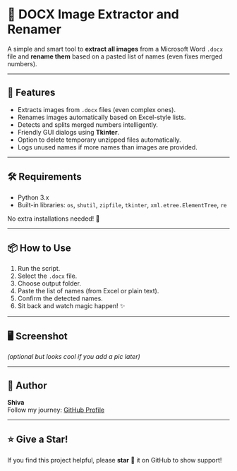 # 📄 DOCX Image Extractor and Renamer

A simple and smart tool to **extract all images** from a Microsoft Word `.docx` file and **rename them** based on a pasted list of names (even fixes merged numbers).

---

## 🚀 Features
- Extracts images from `.docx` files (even complex ones).
- Renames images automatically based on Excel-style lists.
- Detects and splits merged numbers intelligently.
- Friendly GUI dialogs using **Tkinter**.
- Option to delete temporary unzipped files automatically.
- Logs unused names if more names than images are provided.

---

## 🛠 Requirements
- Python 3.x
- Built-in libraries: `os`, `shutil`, `zipfile`, `tkinter`, `xml.etree.ElementTree`, `re`

No extra installations needed! 🎉

---

## 📦 How to Use

1. Run the script.
2. Select the `.docx` file.
3. Choose output folder.
4. Paste the list of names (from Excel or plain text).
5. Confirm the detected names.
6. Sit back and watch magic happen! ✨

---

## 🖥 Screenshot
*(optional but looks cool if you add a pic later)*

---

## 🧠 Author
**Shiva**  
Follow my journey: [GitHub Profile](https://github.com/YOURUSERNAME)  

---

## ⭐️ Give a Star!
If you find this project helpful, please **star** 🌟 it on GitHub to show support!


